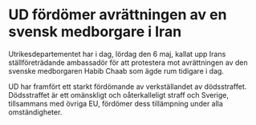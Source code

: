 # UD fördömer avrättningen av en svensk medborgare i Iran

Utrikesdepartementet har i dag, lördag den 6 maj, kallat upp Irans ställföreträdande ambassadör för att protestera mot avrättningen av den svenske medborgaren Habib Chaab som ägde rum tidigare i dag.

UD har framfört ett starkt fördömande av verkställandet av dödsstraffet. Dödsstraffet är ett omänskligt och oåterkalleligt straff och Sverige, tillsammans med övriga EU, fördömer dess tillämpning under alla omständigheter.
